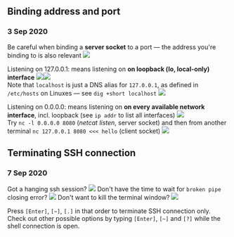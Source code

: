 ## Binding address and port
### 3 Sep 2020

Be careful when binding a **server socket** to a port &mdash; the address you're binding to is also relevant ![](goncern)

Listening on 127.0.0.1:<port> means listening on <port> **on loopback (lo, local-only) interface** ![](loop)![](back) <br/>
Note that `localhost` is just a DNS alias for `127.0.0.1`, as defined in `/etc/hosts` on Linuxes &mdash; see `dig +short localhost` ![](shovel)

Listening on 0.0.0.0:<port> means listening on <port> **on every available network interface**,
incl. loopback (see `ip addr` to list all interfaces) ![](all-the-things) <br/>
Try `nc -l 0.0.0.0 8080` (_netcat listen_, server socket) and then from another terminal
`nc 127.0.0.1 8080 <<< hello` (client socket) ![](cat)


## Terminating SSH connection
### 7 Sep 2020

Got a hanging ssh session? ![](confounded) Don't have the time to wait for `broken pipe` closing error? ![](cry) Don't want to kill the terminal window? ![](gun)

Press `[Enter]`, `[~]`, `[.]` in that order to terminate SSH connection only. Check out other possible options by typing `[Enter]`, `[~]` and `[?]` while the shell connection is open.
